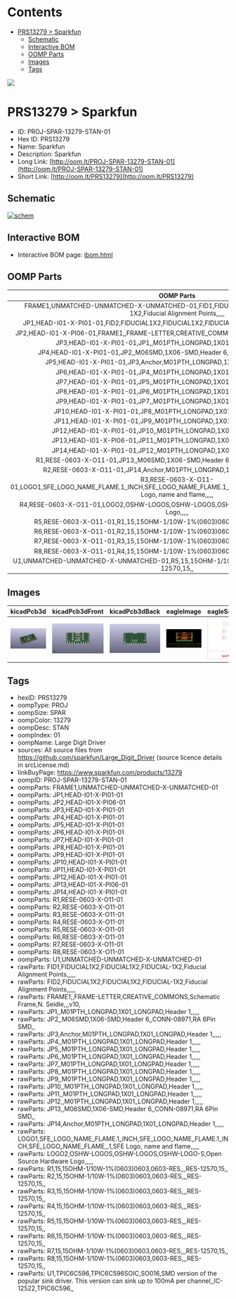 



Contents
========

* [PRS13279 > Sparkfun](#prs13279--sparkfun)
	* [Schematic](#schematic)
	* [Interactive BOM](#interactive-bom)
	* [OOMP Parts](#oomp-parts)
	* [Images](#images)
	* [Tags](#tags)
  
![][im]
# PRS13279 > Sparkfun

- ID: PROJ-SPAR-13279-STAN-01
- Hex ID: PRS13279
- Name: Sparkfun
- Description: Sparkfun
- Long Link: [http://oom.lt/PROJ-SPAR-13279-STAN-01](http://oom.lt/PROJ-SPAR-13279-STAN-01)
- Short Link: [http://oom.lt/PRS13279](http://oom.lt/PRS13279)

## Schematic
  
[![schem](eagleSchemImage.png)](eagleSchemImage.png)
## Interactive BOM

- Interactive BOM page: [ibom.html](https://htmlpreview.github.io/?https://github.com/oomlout/oomlout_OOMP_projects/blob/main/PROJ-SPAR-13279-STAN-01/kicad/bom/ibom.html)

## OOMP Parts
  

|OOMP Parts|
| :---: |
|FRAME1,UNMATCHED-UNMATCHED-X-UNMATCHED-01,FID1,FIDUCIAL1X2,FIDUCIAL1X2,FIDUCIAL-1X2,Fiducial Alignment Points,,,,,|
|JP1,HEAD-I01-X-PI01-01,FID2,FIDUCIAL1X2,FIDUCIAL1X2,FIDUCIAL-1X2,Fiducial Alignment Points,,,,,|
|JP2,HEAD-I01-X-PI06-01,FRAME1,,FRAME-LETTER,CREATIVE_COMMONS,Schematic Frame,N. Seidle,,,v10,|
|JP3,HEAD-I01-X-PI01-01,JP1,,M01PTH_LONGPAD,1X01_LONGPAD,Header 1,,,,,|
|JP4,HEAD-I01-X-PI01-01,JP2,,M06SMD,1X06-SMD,Header 6,,CONN-08971,RA 6Pin SMD,,|
|JP5,HEAD-I01-X-PI01-01,JP3,Anchor,M01PTH_LONGPAD,1X01_LONGPAD,Header 1,,,,,|
|JP6,HEAD-I01-X-PI01-01,JP4,,M01PTH_LONGPAD,1X01_LONGPAD,Header 1,,,,,|
|JP7,HEAD-I01-X-PI01-01,JP5,,M01PTH_LONGPAD,1X01_LONGPAD,Header 1,,,,,|
|JP8,HEAD-I01-X-PI01-01,JP6,,M01PTH_LONGPAD,1X01_LONGPAD,Header 1,,,,,|
|JP9,HEAD-I01-X-PI01-01,JP7,,M01PTH_LONGPAD,1X01_LONGPAD,Header 1,,,,,|
|JP10,HEAD-I01-X-PI01-01,JP8,,M01PTH_LONGPAD,1X01_LONGPAD,Header 1,,,,,|
|JP11,HEAD-I01-X-PI01-01,JP9,,M01PTH_LONGPAD,1X01_LONGPAD,Header 1,,,,,|
|JP12,HEAD-I01-X-PI01-01,JP10,,M01PTH_LONGPAD,1X01_LONGPAD,Header 1,,,,,|
|JP13,HEAD-I01-X-PI06-01,JP11,,M01PTH_LONGPAD,1X01_LONGPAD,Header 1,,,,,|
|JP14,HEAD-I01-X-PI01-01,JP12,,M01PTH_LONGPAD,1X01_LONGPAD,Header 1,,,,,|
|R1,RESE-0603-X-O11-01,JP13,,M06SMD,1X06-SMD,Header 6,,CONN-08971,RA 6Pin SMD,,|
|R2,RESE-0603-X-O11-01,JP14,Anchor,M01PTH_LONGPAD,1X01_LONGPAD,Header 1,,,,,|
|R3,RESE-0603-X-O11-01,LOGO1,SFE_LOGO_NAME_FLAME.1_INCH,SFE_LOGO_NAME_FLAME.1_INCH,SFE_LOGO_NAME_FLAME_.1,SFE Logo, name and flame,,,,,|
|R4,RESE-0603-X-O11-01,LOGO2,OSHW-LOGOS,OSHW-LOGOS,OSHW-LOGO-S,Open Source Hardware Logo,,,,,|
|R5,RESE-0603-X-O11-01,R1,15,15OHM-1/10W-1%(0603)0603,0603-RES,,,RES-12570,15,,|
|R6,RESE-0603-X-O11-01,R2,15,15OHM-1/10W-1%(0603)0603,0603-RES,,,RES-12570,15,,|
|R7,RESE-0603-X-O11-01,R3,15,15OHM-1/10W-1%(0603)0603,0603-RES,,,RES-12570,15,,|
|R8,RESE-0603-X-O11-01,R4,15,15OHM-1/10W-1%(0603)0603,0603-RES,,,RES-12570,15,,|
|U1,UNMATCHED-UNMATCHED-X-UNMATCHED-01,R5,15,15OHM-1/10W-1%(0603)0603,0603-RES,,,RES-12570,15,,|

## Images
  
  

|kicadPcb3d|kicadPcb3dFront|kicadPcb3dBack|eagleImage|eagleSchemImage|
| :---: | :---: | :---: | :---: | :---: |
|[![kicadPcb3d](kicadPcb3d_140.png)](kicadPcb3d.png)|[![kicadPcb3dFront](kicadPcb3dFront_140.png)](kicadPcb3dFront.png)|[![kicadPcb3dBack](kicadPcb3dBack_140.png)](kicadPcb3dBack.png)|[![eagleImage](eagleImage_140.png)](eagleImage.png)|[![eagleSchemImage](eagleSchemImage_140.png)](eagleSchemImage.png)|

## Tags

- hexID: PRS13279
- oompType: PROJ
- oompSize: SPAR
- oompColor: 13279
- oompDesc: STAN
- oompIndex: 01
- oompName: Large Digit Driver
- sources: All source files from https://github.com/sparkfun/Large_Digit_Driver (source licence details in srcLicense.md)
- linkBuyPage: https://www.sparkfun.com/products/13279
- oompID: PROJ-SPAR-13279-STAN-01
- oompParts: FRAME1,UNMATCHED-UNMATCHED-X-UNMATCHED-01
- oompParts: JP1,HEAD-I01-X-PI01-01
- oompParts: JP2,HEAD-I01-X-PI06-01
- oompParts: JP3,HEAD-I01-X-PI01-01
- oompParts: JP4,HEAD-I01-X-PI01-01
- oompParts: JP5,HEAD-I01-X-PI01-01
- oompParts: JP6,HEAD-I01-X-PI01-01
- oompParts: JP7,HEAD-I01-X-PI01-01
- oompParts: JP8,HEAD-I01-X-PI01-01
- oompParts: JP9,HEAD-I01-X-PI01-01
- oompParts: JP10,HEAD-I01-X-PI01-01
- oompParts: JP11,HEAD-I01-X-PI01-01
- oompParts: JP12,HEAD-I01-X-PI01-01
- oompParts: JP13,HEAD-I01-X-PI06-01
- oompParts: JP14,HEAD-I01-X-PI01-01
- oompParts: R1,RESE-0603-X-O11-01
- oompParts: R2,RESE-0603-X-O11-01
- oompParts: R3,RESE-0603-X-O11-01
- oompParts: R4,RESE-0603-X-O11-01
- oompParts: R5,RESE-0603-X-O11-01
- oompParts: R6,RESE-0603-X-O11-01
- oompParts: R7,RESE-0603-X-O11-01
- oompParts: R8,RESE-0603-X-O11-01
- oompParts: U1,UNMATCHED-UNMATCHED-X-UNMATCHED-01
- rawParts: FID1,FIDUCIAL1X2,FIDUCIAL1X2,FIDUCIAL-1X2,Fiducial Alignment Points,,,,,
- rawParts: FID2,FIDUCIAL1X2,FIDUCIAL1X2,FIDUCIAL-1X2,Fiducial Alignment Points,,,,,
- rawParts: FRAME1,,FRAME-LETTER,CREATIVE_COMMONS,Schematic Frame,N. Seidle,,,v10,
- rawParts: JP1,,M01PTH_LONGPAD,1X01_LONGPAD,Header 1,,,,,
- rawParts: JP2,,M06SMD,1X06-SMD,Header 6,,CONN-08971,RA 6Pin SMD,,
- rawParts: JP3,Anchor,M01PTH_LONGPAD,1X01_LONGPAD,Header 1,,,,,
- rawParts: JP4,,M01PTH_LONGPAD,1X01_LONGPAD,Header 1,,,,,
- rawParts: JP5,,M01PTH_LONGPAD,1X01_LONGPAD,Header 1,,,,,
- rawParts: JP6,,M01PTH_LONGPAD,1X01_LONGPAD,Header 1,,,,,
- rawParts: JP7,,M01PTH_LONGPAD,1X01_LONGPAD,Header 1,,,,,
- rawParts: JP8,,M01PTH_LONGPAD,1X01_LONGPAD,Header 1,,,,,
- rawParts: JP9,,M01PTH_LONGPAD,1X01_LONGPAD,Header 1,,,,,
- rawParts: JP10,,M01PTH_LONGPAD,1X01_LONGPAD,Header 1,,,,,
- rawParts: JP11,,M01PTH_LONGPAD,1X01_LONGPAD,Header 1,,,,,
- rawParts: JP12,,M01PTH_LONGPAD,1X01_LONGPAD,Header 1,,,,,
- rawParts: JP13,,M06SMD,1X06-SMD,Header 6,,CONN-08971,RA 6Pin SMD,,
- rawParts: JP14,Anchor,M01PTH_LONGPAD,1X01_LONGPAD,Header 1,,,,,
- rawParts: LOGO1,SFE_LOGO_NAME_FLAME.1_INCH,SFE_LOGO_NAME_FLAME.1_INCH,SFE_LOGO_NAME_FLAME_.1,SFE Logo, name and flame,,,,,
- rawParts: LOGO2,OSHW-LOGOS,OSHW-LOGOS,OSHW-LOGO-S,Open Source Hardware Logo,,,,,
- rawParts: R1,15,15OHM-1/10W-1%(0603)0603,0603-RES,,,RES-12570,15,,
- rawParts: R2,15,15OHM-1/10W-1%(0603)0603,0603-RES,,,RES-12570,15,,
- rawParts: R3,15,15OHM-1/10W-1%(0603)0603,0603-RES,,,RES-12570,15,,
- rawParts: R4,15,15OHM-1/10W-1%(0603)0603,0603-RES,,,RES-12570,15,,
- rawParts: R5,15,15OHM-1/10W-1%(0603)0603,0603-RES,,,RES-12570,15,,
- rawParts: R6,15,15OHM-1/10W-1%(0603)0603,0603-RES,,,RES-12570,15,,
- rawParts: R7,15,15OHM-1/10W-1%(0603)0603,0603-RES,,,RES-12570,15,,
- rawParts: R8,15,15OHM-1/10W-1%(0603)0603,0603-RES,,,RES-12570,15,,
- rawParts: U1,TPIC6C596,TPIC6C596SOIC,SO016,SMD version of the popular sink driver. This version can sink up to 100mA per channel,,IC-12522,TPIC6C596,,



[im]: kicadPcb3d_450.png

